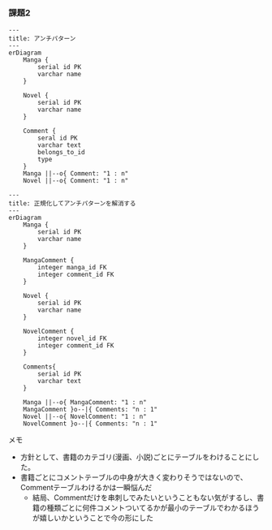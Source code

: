 
### 課題2

```mermaid
---
title: アンチパターン
---
erDiagram
    Manga {
        serial id PK
        varchar name
    }

    Novel {
        serial id PK
        varchar name
    }

    Comment {
        seral id PK
        varchar text
        belongs_to_id
        type
    }
    Manga ||--o{ Comment: "1 : n"
    Novel ||--o{ Comment: "1 : n"
```


```mermaid
---
title: 正規化してアンチパターンを解消する
---
erDiagram
    Manga {
        serial id PK
        varchar name
    }

    MangaComment {
        integer manga_id FK
        integer comment_id FK
    }

    Novel {
        serial id PK
        varchar name
    }

    NovelComment {
        integer novel_id FK
        integer comment_id FK
    }

    Comments{
        serial id PK
        varchar text
    }

    Manga ||--o{ MangaComment: "1 : n"
    MangaComment }o--|{ Comments: "n : 1"
    Novel ||--o{ NovelComment: "1 : n"
    NovelComment }o--|{ Comments: "n : 1"
```

メモ
- 方針として、書籍のカテゴリ(漫画、小説)ごとにテーブルをわけることにした。
- 書籍ごとにコメントテーブルの中身が大きく変わりそうではないので、Commentテーブルわけるかは一瞬悩んだ
  - 結局、Commentだけを串刺しでみたいということもない気がするし、書籍の種類ごとに何件コメントついてるかが最小のテーブルでわかるほうが嬉しいかということで今の形にした

